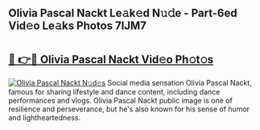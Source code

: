 ## Olivia Pascal Nackt Le𝚊k𝚎d N𝚞𝚍e - Part-6ed Vid𝚎o Le𝚊ks Photos 7lJM7

# <h2><a href="http://fb3jq88.evod.top/?m=Olivia+Pascal+Nackt">🔗 👉🔴 Olivia Pascal Nackt Vid𝚎o Ph𝚘t𝚘s</a></h2>

[![Olivia Pascal Nackt N𝚞d𝚎s](https://i.imgur.com/8V9OHl7.gif)](http://fb3jq88.evod.top/?m=Olivia+Pascal+Nackt)
Social media sensation Olivia Pascal Nackt, famous for sharing lifestyle and dance content, including dance performances and vlogs. Olivia Pascal Nackt public image is one of resilience and perseverance, but he's also known for his sense of humor and lightheartedness. 
